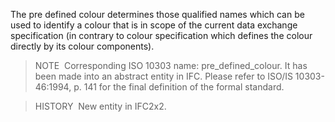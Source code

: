 ﻿The pre defined colour determines those qualified names which can be used to identify a colour that is in scope of the current data exchange specification (in contrary to colour specification which defines the colour directly by its colour components).

> NOTE&nbsp; Corresponding ISO 10303 name: pre_defined_colour. It has been made into an abstract entity in IFC. Please refer to ISO/IS 10303-46:1994, p. 141 for the final definition of the formal standard.

> HISTORY&nbsp; New entity in IFC2x2.